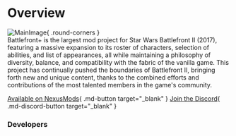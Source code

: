 # Overview

![MainImage](https://staticdelivery.nexusmods.com/mods/2229/images/7592/7592-1674924853-1190615040.png){ .round-corners }  
Battlefront+ is the largest mod project for Star Wars Battlefront II (2017), featuring a massive expansion to its roster of characters, selection of abilities, and list of appearances, all while maintaining a philosophy of diversity, balance, and compatibility with the fabric of the vanilla game. This project has continually pushed the boundaries of Battlefront II, bringing forth new and unique content, thanks to the combined efforts and contributions of the most talented members in the game's community.

[Available on NexusMods](https://www.nexusmods.com/starwarsbattlefront22017/mods/7592){ .md-button target="_blank" }
[Join the Discord](https://discord.gg/99VtTgFBqq){ .md-discord-button target="_blank" }

### Developers

<p id="devs"></p>

<script>
    fetch("../../lists/devs.json").then(res => res.json()).then(data => data.forEach(element => {
        document.getElementById('devs').innerHTML +=
            `<a class="devs" href="${element.link}" target="_blank" rel="noopener noreferrer">
            	<img class="no-lb" src="${element.image}"/>${element.name}
	        </a>`;
    }));
</script>